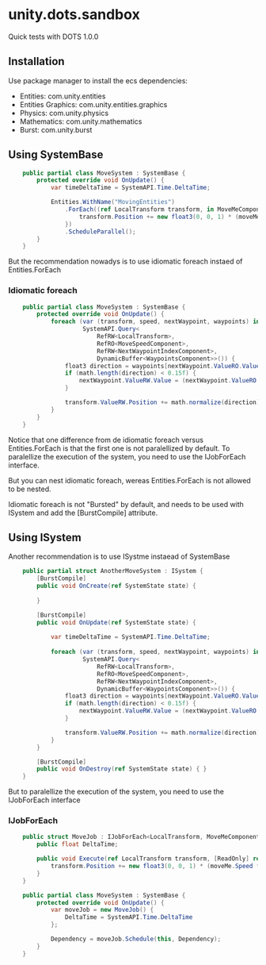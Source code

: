 # unity.dots.sandbox

Quick tests with DOTS 1.0.0

## Installation

Use package manager to install the ecs dependencies:

* Entities: com.unity.entities
* Entities Graphics: com.unity.entities.graphics
* Physics: com.unity.physics
* Mathematics: com.unity.mathematics
* Burst: com.unity.burst

## Using SystemBase

```csharp
    public partial class MoveSystem : SystemBase {
        protected override void OnUpdate() {
            var timeDeltaTime = SystemAPI.Time.DeltaTime;

            Entities.WithName("MovingEntities")
                .ForEach((ref LocalTransform transform, in MoveMeComponent moveMe) => {
                    transform.Position += new float3(0, 0, 1) * (moveMe.Speed * timeDeltaTime);
                })
                .ScheduleParallel();
        }
    }
```

But the recommendation nowadys is to use idiomatic foreach instaed of Entities.ForEach

### Idiomatic foreach

```csharp
    public partial class MoveSystem : SystemBase {
        protected override void OnUpdate() {
            foreach (var (transform, speed, nextWaypoint, waypoints) in
                     SystemAPI.Query<
                         RefRW<LocalTransform>,
                         RefRO<MoveSpeedComponent>,
                         RefRW<NextWaypointIndexComponent>,
                         DynamicBuffer<WaypointsComponent>>()) {
                float3 direction = waypoints[nextWaypoint.ValueRO.Value].Value - transform.ValueRO.Position;
                if (math.length(direction) < 0.15f) {
                    nextWaypoint.ValueRW.Value = (nextWaypoint.ValueRO.Value + 1) % waypoints.Length;
                }

                transform.ValueRW.Position += math.normalize(direction) * (speed.ValueRO.Value * timeDeltaTime);
            }
        }
    }
```

Notice that one difference from de idiomatic foreach versus Entities.ForEach is that the first one is not paralellized by default. To paralellize the execution of the system, you need to use the IJobForEach interface.

But you can nest idiomatic foreach, wereas Entities.ForEach is not allowed to be nested.

Idiomatic foreach is not "Bursted" by default, and needs to be used with ISystem and add the [BurstCompile] attribute.

## Using ISystem

Another recommendation is to use ISystme instaead of SystemBase

```csharp
    public partial struct AnotherMoveSystem : ISystem {
        [BurstCompile]
        public void OnCreate(ref SystemState state) {
            
        }

        [BurstCompile]
        public void OnUpdate(ref SystemState state) {
            
            var timeDeltaTime = SystemAPI.Time.DeltaTime;
            
            foreach (var (transform, speed, nextWaypoint, waypoints) in
                     SystemAPI.Query<
                         RefRW<LocalTransform>,
                         RefRO<MoveSpeedComponent>,
                         RefRW<NextWaypointIndexComponent>,
                         DynamicBuffer<WaypointsComponent>>()) {
                float3 direction = waypoints[nextWaypoint.ValueRO.Value].Value - transform.ValueRO.Position;
                if (math.length(direction) < 0.15f) {
                    nextWaypoint.ValueRW.Value = (nextWaypoint.ValueRO.Value + 1) % waypoints.Length;
                }

                transform.ValueRW.Position += math.normalize(direction) * (speed.ValueRO.Value * timeDeltaTime);
            }
        }

        [BurstCompile]
        public void OnDestroy(ref SystemState state) { }
    }
```

But to paralellize the execution of the system, you need to use the IJobForEach interface

### IJobForEach

```csharp
    public struct MoveJob : IJobForEach<LocalTransform, MoveMeComponent> {
        public float DeltaTime;

        public void Execute(ref LocalTransform transform, [ReadOnly] ref MoveMeComponent moveMe) {
            transform.Position += new float3(0, 0, 1) * (moveMe.Speed * DeltaTime);
        }
    }

    public partial class MoveSystem : SystemBase {
        protected override void OnUpdate() {
            var moveJob = new MoveJob() {
                DeltaTime = SystemAPI.Time.DeltaTime
            };

            Dependency = moveJob.Schedule(this, Dependency);
        }
    }
```

